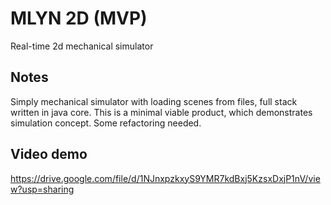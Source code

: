 # MLYN 2D (MVP)
Real-time 2d mechanical simulator

## Notes
Simply mechanical simulator with loading scenes from files, full stack written in java core. This is a minimal viable product, which demonstrates simulation concept. Some refactoring needed.

## Video demo
https://drive.google.com/file/d/1NJnxpzkxyS9YMR7kdBxj5KzsxDxjP1nV/view?usp=sharing
